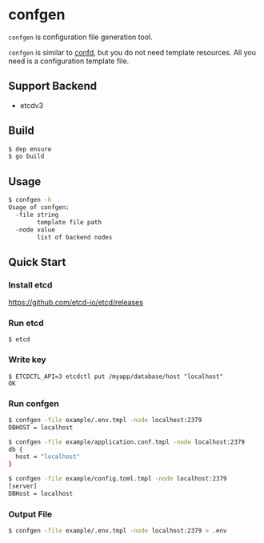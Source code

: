 # confgen
`confgen` is configuration file generation tool.

`confgen` is similar to [confd](https://github.com/kelseyhightower/confd), but you do not need template resources.
All you need is a configuration template file.

## Support Backend
- etcdv3

## Build
```bash
$ dep ensure
$ go build
```

## Usage
```bash
$ confgen -h
Usage of confgen:
  -file string
    	template file path
  -node value
    	list of backend nodes
```

## Quick Start
### Install etcd
https://github.com/etcd-io/etcd/releases

### Run etcd
```
$ etcd
```

### Write key
```
$ ETCDCTL_API=3 etcdctl put /myapp/database/host "localhost"
OK
```
### Run confgen

```bash
$ confgen -file example/.env.tmpl -node localhost:2379
DBHOST = localhost

$ confgen -file example/application.conf.tmpl -node localhost:2379
db {
  host = "localhost"
}

$ confgen -file example/config.toml.tmpl -node localhost:2379
[server]
DBHost = localhost
```

### Output File
```bash
$ confgen -file example/.env.tmpl -node localhost:2379 > .env
```
